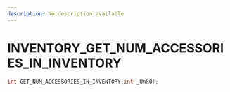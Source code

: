 ```yaml
---
description: No description available 
---
```


# INVENTORY\_GET_NUM_ACCESSORIES_IN_INVENTORY

```cpp
int GET_NUM_ACCESSORIES_IN_INVENTORY(int _Unk0);
```